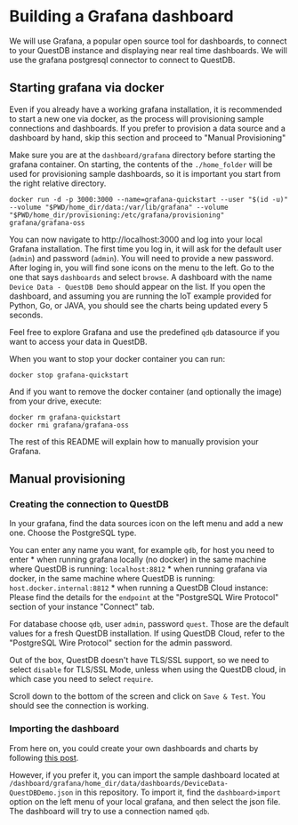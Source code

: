 # Building a Grafana dashboard

We will use Grafana, a popular open source tool for dashboards, to connect to your QuestDB instance and displaying near real time dashboards. We will use the grafana postgresql connector to connect to QuestDB.

## Starting grafana via docker

Even if you already have a working grafana installation, it is recommended to start a new one via docker, as the process
will provisioning sample connections and dashboards. If you prefer to provision a data source and a dashboard by hand,
skip this section and proceed to "Manual Provisioning"

Make sure you are at the `dashboard/grafana` directory before starting the grafana container. On starting, the contents
of the `./home_folder` will be used for provisioning sample dashboards, so it is important you start from the right
relative directory.

```shell
docker run -d -p 3000:3000 --name=grafana-quickstart --user "$(id -u)" --volume "$PWD/home_dir/data:/var/lib/grafana" --volume "$PWD/home_dir/provisioning:/etc/grafana/provisioning" grafana/grafana-oss
```

You can now navigate to http://localhost:3000 and log into your local Grafana installation. The first time you log in, it
will ask for the default user (`admin`) and password (`admin`). You will need to provide a new password. After loging in,
you will find sone icons on the menu to the left. Go to the one that says `dashboards` and select `browse`. A dashboard
with the name `Device Data - QuestDB Demo` should appear on the list. If you open the dashboard, and assuming you are
running the IoT example provided for Python, Go, or JAVA, you should see the charts being updated every 5 seconds.

Feel free to explore Grafana and use the predefined `qdb` datasource if you want to access your data in QuestDB.

When you want to stop your docker container you can run:

`docker stop grafana-quickstart`

And if you want to remove the docker container (and optionally the image) from your drive, execute:

```shell
docker rm grafana-quickstart
docker rmi grafana/grafana-oss
````

The rest of this README will explain how to manually provision your Grafana.

## Manual provisioning

### Creating the connection to QuestDB

In your grafana, find the data sources icon on the left menu and add a new one. Choose the PostgreSQL type.

You can enter any name you want, for example `qdb`, for host you need to enter
    * when running grafana locally (no docker) in the same machine where QuestDB is running: `localhost:8812`
    * when running grafana via docker, in the same machine where QuestDB is running: `host.docker.internal:8812`
    * when running a QuestDB Cloud instance: Please find the details for the `endpoint` at the "PostgreSQL Wire Protocol" section of your instance "Connect" tab.

For database choose `qdb`, user `admin`, password `quest`. Those are the default values for a fresh QuestDB installation.
If using QuestDB Cloud, refer to the "PostgreSQL Wire Protocol" section for the admin password.

Out of the box, QuestDB doesn't have TLS/SSL support, so we need to select `disable` for TLS/SSL Mode, unless when using
the QuestDB cloud, in which case you need to select `require`.

Scroll down to the bottom of the screen and click on `Save & Test`. You should see the connection is working.

### Importing the dashboard

From here on, you could create your own dashboards and charts by following [this post](https://questdb.io/blog/time-series-monitoring-dashboard-grafana-questdb/).

However, if you prefer it, you can import the sample dashboard located at `/dashboard/grafana/home_dir/data/dashboards/DeviceData-QuestDBDemo.json`
in this repository. To import it, find the `dashboard>import` option on the left menu of your local grafana, and then
select the json file. The dashboard will try to use a connection named `qdb`.

